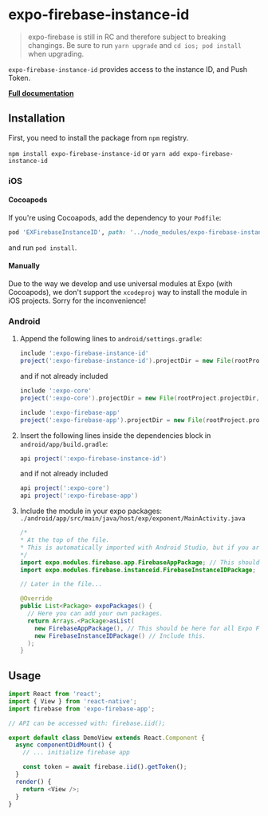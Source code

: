 # expo-firebase-instance-id

> expo-firebase is still in RC and therefore subject to breaking changings. Be sure to run `yarn upgrade` and `cd ios; pod install` when upgrading.


`expo-firebase-instance-id` provides access to the instance ID, and Push Token.

[**Full documentation**](https://rnfirebase.io/docs/master/iid/reference/iid)

## Installation

First, you need to install the package from `npm` registry.

`npm install expo-firebase-instance-id` or `yarn add expo-firebase-instance-id`

### iOS

#### Cocoapods

If you're using Cocoapods, add the dependency to your `Podfile`:

```ruby
pod 'EXFirebaseInstanceID', path: '../node_modules/expo-firebase-instance-id/ios'
```

and run `pod install`.

#### Manually

Due to the way we develop and use universal modules at Expo (with Cocoapods), we don't support the `xcodeproj` way to install the module in iOS projects. Sorry for the inconvenience!

### Android

1.  Append the following lines to `android/settings.gradle`:

    ```gradle
    include ':expo-firebase-instance-id'
    project(':expo-firebase-instance-id').projectDir = new File(rootProject.projectDir, '../node_modules/expo-firebase-instance-id/android')
    ```

    and if not already included

    ```gradle
    include ':expo-core'
    project(':expo-core').projectDir = new File(rootProject.projectDir, '../node_modules/expo-core/android')

    include ':expo-firebase-app'
    project(':expo-firebase-app').projectDir = new File(rootProject.projectDir, '../node_modules/expo-firebase-app/android')
    ```

2.  Insert the following lines inside the dependencies block in `android/app/build.gradle`:
    ```gradle
    api project(':expo-firebase-instance-id')
    ```
    and if not already included
    ```gradle
    api project(':expo-core')
    api project(':expo-firebase-app')
    ```
3.  Include the module in your expo packages: `./android/app/src/main/java/host/exp/exponent/MainActivity.java`

    ```java
    /*
    * At the top of the file.
    * This is automatically imported with Android Studio, but if you are in any other editor you will need to manually import the module.
    */
    import expo.modules.firebase.app.FirebaseAppPackage; // This should be here for all Expo Firebase features.
    import expo.modules.firebase.instanceid.FirebaseInstanceIDPackage;

    // Later in the file...

    @Override
    public List<Package> expoPackages() {
      // Here you can add your own packages.
      return Arrays.<Package>asList(
        new FirebaseAppPackage(), // This should be here for all Expo Firebase features.
        new FirebaseInstanceIDPackage() // Include this.
      );
    }
    ```

## Usage

```javascript
import React from 'react';
import { View } from 'react-native';
import firebase from 'expo-firebase-app';

// API can be accessed with: firebase.iid();

export default class DemoView extends React.Component {
  async componentDidMount() {
    // ... initialize firebase app

    const token = await firebase.iid().getToken();
  }
  render() {
    return <View />;
  }
}
```
